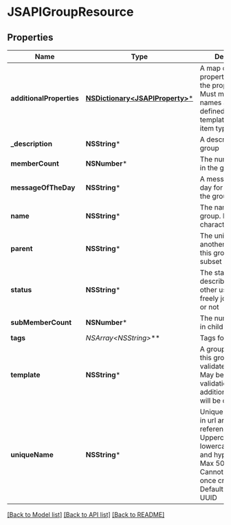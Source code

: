 # JSAPIGroupResource

## Properties
Name | Type | Description | Notes
------------ | ------------- | ------------- | -------------
**additionalProperties** | [**NSDictionary&lt;JSAPIProperty&gt;***](JSAPIProperty.md) | A map of additional properties, keyed on the property name.  Must match the names and types defined in the template for this item type | [optional] 
**_description** | **NSString*** | A description of the group | [optional] 
**memberCount** | **NSNumber*** | The number of users in the group | [optional] 
**messageOfTheDay** | **NSString*** | A message of the day for members of the group | [optional] 
**name** | **NSString*** | The name of the group. Max 50 characters | 
**parent** | **NSString*** | The unique name of another group that this group is a subset of | [optional] 
**status** | **NSString*** | The status which describes whether other users can freely join the group or not | 
**subMemberCount** | **NSNumber*** | The number of users in child groups | [optional] 
**tags** | **NSArray&lt;NSString*&gt;*** | Tags for search | [optional] 
**template** | **NSString*** | A group template this group is validated against. May be null and no validation of additional_properties will be done | [optional] 
**uniqueName** | **NSString*** | Unique name used in url and references. Uppercase, lowercase, numbers and hyphens only. Max 50 characters. Cannot be altered once created. Default: random UUID | [optional] 

[[Back to Model list]](../README.md#documentation-for-models) [[Back to API list]](../README.md#documentation-for-api-endpoints) [[Back to README]](../README.md)


